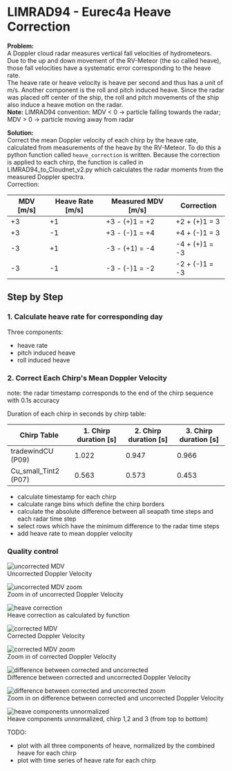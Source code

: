 # LIMRAD94 - Eurec4a Heave Correction

**Problem:**  
A Doppler cloud radar measures vertical fall velocities of hydrometeors. Due to the up and down movement of the 
RV-Meteor (the so called heave), those fall velocities have a systematic error corresponding to the heave rate.  
The heave rate or heave velocity is heave per second and thus has a unit of m/s. Another component is the roll and 
pitch induced heave. Since the radar was placed off center of the ship, the roll and pitch movements of the ship also 
induce a heave motion on the radar.   
**Note:** LIMRAD94 convention: MDV < 0 -> particle falling towards the radar; MDV > 0 -> particle moving away from radar
 
**Solution:**  
Correct the mean Doppler velocity of each chirp by the heave rate, calculated from measurements of the heave by the 
RV-Meteor. To do this a python function called `heave_correction` is written. Because the correction is applied to each 
chirp, the function is called in LIMRAD94_to_Cloudnet_v2.py which calculates the radar moments from the measured Doppler 
spectra.  
Correction:
   
| MDV [m/s] | Heave Rate [m/s] | Measured MDV [m/s] | Correction |  
| --- | --- | --- | --- |  
| +3 | +1 | +3 - (+)1 = +2 | +2 + (+)1 = 3 |  
| +3 | -1 | +3 - (-)1 = +4 | +4 + (-)1 = 3 |  
| -3 | +1 | -3 - (+1) = -4 | -4 + (+)1 = -3 |
| -3 | -1 | -3 - (-)1 = -2 | -2 + (-)1 = -3 |  

## Step by Step

### 1. Calculate heave rate for corresponding day
Three components:
* heave rate
* pitch induced heave
* roll induced heave

### 2. Correct Each Chirp's Mean Doppler Velocity

note: the radar timestamp corresponds to the end of the chirp sequence with 0.1s accuracy  
 
Duration of each chirp in seconds by chirp table:  

| Chirp Table | 1. Chirp duration [s] | 2. Chirp duration [s] | 3. Chirp duration [s] |
| --- | --- | --- | --- |
| tradewindCU (P09) | 1.022 | 0.947 | 0.966 |
| Cu_small_Tint2 (P07) | 0.563 | 0.573 | 0.453 |
 
* calculate timestamp for each chirp
* calculate range bins which define the chirp borders
* calculate the absolute difference between all seapath time steps and each radar time step
* select rows which have the minimum difference to the radar time steps
* add heave rate to mean doppler velocity

### Quality control

![uncorrected MDV](quality_control\20200205_0000_20200205_2359_3km_cloudnet_input_MDV_uncorrected.png)   
Uncorrected Doppler Velocity  

![uncorrected MDV zoom](quality_control\20200205_0900_20200205_1100_3km_cloudnet_input_MDV_uncorrected.png)  
Zoom in of uncorrected Doppler Velocity

![heave correction](quality_control\20200205_0000_20200205_2359_3km_cloudnet_input_heave_correction.png)  
Heave correction as calculated by function  

![corrected MDV](quality_control\20200205_0000_20200205_2359_3km_cloudnet_input_MDV_corrected.png)  
Corrected Doppler Velocity 

![corrected MDV zoom](quality_control\20200205_0900_20200205_1100_3km_cloudnet_input_MDV_corrected.png)  
Zoom in of corrected Doppler Velocity

![difference between corrected and uncorrected](quality_control\20200205_0000_20200205_2359_3km_cloudnet_input_MDV_corrected-measured.png)    
Difference between corrected and uncorrected Doppler Velocity

![difference between corrected and uncorrected zoom](quality_control\20200205_0900_20200205_1100_3km_cloudnet_input_MDV_corrected-measured.png)      
Zoom in on difference between corrected and uncorrected Doppler Velocity  

![heave components unnormalized](quality_control\tmp.png)  
Heave components unnormalized, chirp 1,2 and 3 (from top to bottom)

TODO:
- plot with all three components of heave, normalized by the combined heave for each chirp
- plot with time series of heave rate for each chirp
